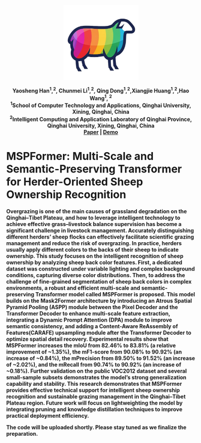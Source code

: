<p align="center">
  <img src="files/1.png" alt="Logo" width="200"/>
</p>
<p align="center">
  <strong>Yaosheng Han<sup>1</sup>,<sup>2</sup>, <strong>Chunmei Li<sup>1</sup>,<sup>2</sup>, <strong>Qing Dong<sup>1</sup>,<sup>2</sup>,<strong>Xiangjie Huang<sup>1</sup>,<sup>2</sup>,<strong>Hao Wang<sup>1</sup>, <sup>2</sup></strong><br>
    <strong><sup>1</sup>School of Computer Technology and Applications, Qinghai University, Xining, Qinghai, China</strong><br>
    <strong><sup>2</sup>Intelligent Computing and Application Laboratory of Qinghai Province, Qinghai
University, Xining, Qinghai, China</strong><br>
  <a href="https://hanyaosheng-qhu.github.io/MSPFormer/">Paper</a> | <a href="https://hanyaosheng-qhu.github.io/MSPFormer/">Demo</a>


# MSPFormer: Multi-Scale and Semantic-Preserving Transformer for Herder-Oriented Sheep Ownership Recognition
Overgrazing is one of the main causes of grassland degradation on the Qinghai–Tibet Plateau, and how to leverage intelligent technology to achieve effective grass–livestock balance supervision has become a significant challenge in livestock management. Accurately distinguishing different herders’ sheep flocks can effectively facilitate scientific grazing management and reduce the risk of overgrazing. In practice, herders usually apply different colors to the backs of their sheep to indicate ownership. This study focuses on the intelligent recognition of sheep ownership by analyzing sheep back color features. First, a dedicated dataset was constructed under variable lighting and complex background conditions, capturing diverse color distributions. Then, to address the challenge of fine-grained segmentation of sheep back colors in complex environments, a robust and efficient multi-scale and semantic-preserving Transformer model called MSPFormer is proposed. This model builds on the Mask2Former architecture by introducing an Atrous Spatial Pyramid Pooling (ASPP) module between the Pixel Decoder and the Transformer Decoder to enhance multi-scale feature extraction, integrating a Dynamic Prompt Attention (DPA) module to improve semantic consistency, and adding a Content-Aware ReAssembly of Features(CARAFE) upsampling module after the Transformer Decoder to optimize spatial detail recovery. Experimental results show that MSPFormer increases the mIoU from 82.46% to 83.81% (a relative improvement of ~1.35%), the mF1-score from 90.08% to 90.92% (an increase of ~0.84%), the mPrecision from 89.50% to 91.52% (an increase of ~2.02%), and the mRecall from 90.74% to 90.92% (an increase of ~0.18%). Further validation on the public VOC2012 dataset and several small-sample subsets demonstrates the model’s strong generalization capability and stability. This research demonstrates that MSPFormer provides effective technical support for intelligent sheep ownership recognition and sustainable grazing management in the Qinghai–Tibet Plateau region. Future work will focus on lightweighting the model by integrating pruning and knowledge distillation techniques to improve practical deployment efficiency. 


The code will be uploaded shortly. Please stay tuned as we finalize the preparation.
